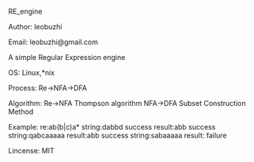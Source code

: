 RE_engine



<p>Author:  leobuzhi</p>
<p>Email:   leobuzhi@gmail.com</p>
<p>A simple Regular Expression engine</p>
<p>OS:					
	Linux,*nix</p>			
<p>Process:				
	Re->NFA->DFA</p>		
<p>Algorithm:
	Re->NFA	
	Thompson algorithm		
	NFA->DFA			
	Subset Construction Method</p>	
<p>Example:				
	re:ab(b|c)a*			
	string:dabbd success  		
	result:abb   success		
	string:qabcaaaaa		
	result:abb   success		
	string:sabaaaaa			
	result:      failure</p>	
<p>Lincense:				
	MIT</p>


